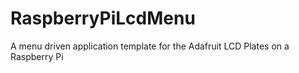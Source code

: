 RaspberryPiLcdMenu
==================

A menu driven application template for the Adafruit LCD Plates on a Raspberry Pi